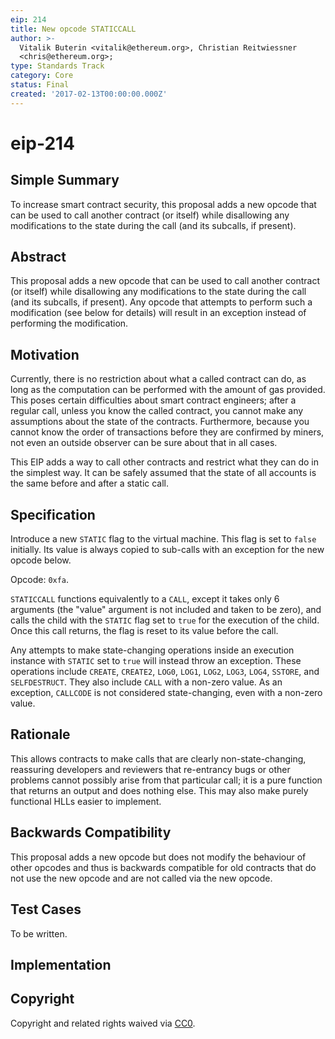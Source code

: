 ```yaml
---
eip: 214
title: New opcode STATICCALL
author: >-
  Vitalik Buterin <vitalik@ethereum.org>, Christian Reitwiessner
  <chris@ethereum.org>;
type: Standards Track
category: Core
status: Final
created: '2017-02-13T00:00:00.000Z'
---
```


# eip-214

## Simple Summary

To increase smart contract security, this proposal adds a new opcode that can be used to call another contract \(or itself\) while disallowing any modifications to the state during the call \(and its subcalls, if present\).

## Abstract

This proposal adds a new opcode that can be used to call another contract \(or itself\) while disallowing any modifications to the state during the call \(and its subcalls, if present\). Any opcode that attempts to perform such a modification \(see below for details\) will result in an exception instead of performing the modification.

## Motivation

Currently, there is no restriction about what a called contract can do, as long as the computation can be performed with the amount of gas provided. This poses certain difficulties about smart contract engineers; after a regular call, unless you know the called contract, you cannot make any assumptions about the state of the contracts. Furthermore, because you cannot know the order of transactions before they are confirmed by miners, not even an outside observer can be sure about that in all cases.

This EIP adds a way to call other contracts and restrict what they can do in the simplest way. It can be safely assumed that the state of all accounts is the same before and after a static call.

## Specification

Introduce a new `STATIC` flag to the virtual machine. This flag is set to `false` initially. Its value is always copied to sub-calls with an exception for the new opcode below.

Opcode: `0xfa`.

`STATICCALL` functions equivalently to a `CALL`, except it takes only 6 arguments \(the "value" argument is not included and taken to be zero\), and calls the child with the `STATIC` flag set to `true` for the execution of the child. Once this call returns, the flag is reset to its value before the call.

Any attempts to make state-changing operations inside an execution instance with `STATIC` set to `true` will instead throw an exception. These operations include `CREATE`, `CREATE2`, `LOG0`, `LOG1`, `LOG2`, `LOG3`, `LOG4`, `SSTORE`, and `SELFDESTRUCT`. They also include `CALL` with a non-zero value. As an exception, `CALLCODE` is not considered state-changing, even with a non-zero value.

## Rationale

This allows contracts to make calls that are clearly non-state-changing, reassuring developers and reviewers that re-entrancy bugs or other problems cannot possibly arise from that particular call; it is a pure function that returns an output and does nothing else. This may also make purely functional HLLs easier to implement.

## Backwards Compatibility

This proposal adds a new opcode but does not modify the behaviour of other opcodes and thus is backwards compatible for old contracts that do not use the new opcode and are not called via the new opcode.

## Test Cases

To be written.

## Implementation

## Copyright

Copyright and related rights waived via [CC0](https://creativecommons.org/publicdomain/zero/1.0/).

